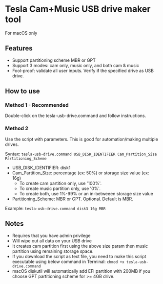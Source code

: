 # Tesla Cam+Music USB drive maker tool
For macOS only

## Features
- Support partitioning scheme MBR or GPT
- Support 3 modes: cam only, music only, and both cam & music
- Fool-proof: validate all user inputs. Verify if the specified drive as USB drive.

## How to use
### Method 1 - Recommended
Double-click on the tesla-usb-drive.command and follow instructions.

### Method 2
Use the script with parameters. This is good for automation/making multiple drives.

Syntax: `tesla-usb-drive.command USB_DISK_IDENTIFIER Cam_Partition_Size Partitioning_Scheme`

- USB_DISK_IDENTIFIER: disk1
- Cam_Partition_Size: percentage (ex: 50%) or storage size value (ex: 16g)
   - To create cam partition only, use '100%'.
   - To create music partition only, use '0%'.
   - To create both, use 1%-99% or an in-betweeen storage size value
- Partitioning_Scheme: MBR or GPT. Optional. Default is MBR.

Example: `tesla-usb-drive.command disk3 16g MBR`

## Notes
- Requires that you have admin privilege
- Will wipe out all data on your USB drive
- It creates cam partition first using the above size param then music partition using remaining storage space.
- If you download the script as text file, you need to make this script executable using below command in Terminal: `chmod +x tesla-usb-drive.command`
- macOS diskutil will automatically add EFI partition with 200MB if you choose GPT partitioning scheme for >= 4GB drive.
